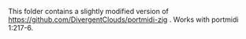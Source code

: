 This folder contains a slightly modified version of https://github.com/DivergentClouds/portmidi-zig .
Works with portmidi 1:217-6.